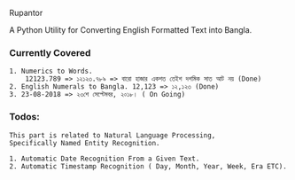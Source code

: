 Rupantor 

A Python Utility for Converting English Formatted Text into Bangla.


### Currently Covered
    1. Numerics to Words.
        12123.789 => ১২১২৩.৭৮৯ => বারো হাজার একশত তেইশ দশমিক সাত আট নয় (Done)
    2. English Numerals to Bangla. 12,123 => ১২,১২৩ (Done)
    3. 23-08-2018 => ২৩শে সেপ্টেমবর, ২০১৮। ( On Going)
    
### Todos:
    This part is related to Natural Language Processing, 
    Specifically Named Entity Recognition.
    
    1. Automatic Date Recognition From a Given Text.
    2. Automatic Timestamp Recognition ( Day, Month, Year, Week, Era ETC).
    
     
    
    
    
     